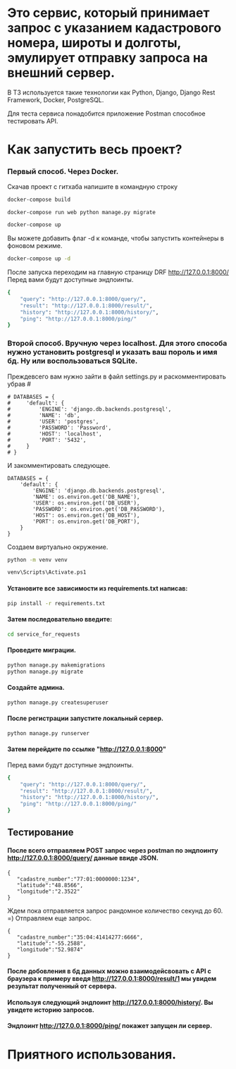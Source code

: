 
# Это сервис, который принимает запрос с указанием кадастрового номера, широты и долготы, эмулирует отправку запроса на внешний сервер.
В ТЗ используется такие технологии как Python, Django, Django Rest Framework, Docker, PostgreSQL. 

Для теста сервиса понадобится приложение Postman способное тестировать API.

# Как запустить весь проект?

### Первый способ. Через Docker.

Скачав проект с гитхаба напишите в командную строку 


```bash
docker-compose build

```
```
docker-compose run web python manage.py migrate  
```

```bash
docker-compose up   
```
Вы можете добавить флаг -d к команде, чтобы запустить контейнеры в фоновом режиме. 

```bash
docker-compose up -d  
```
После запуска переходим на главную страницу DRF http://127.0.0.1:8000/
Перед вами будут доступные эндпоинты.
```bash
{
    "query": "http://127.0.0.1:8000/query/",
    "result": "http://127.0.0.1:8000/result/",
    "history": "http://127.0.0.1:8000/history/",
    "ping": "http://127.0.0.1:8000/ping/"
}
```

### Второй способ. Вручную через localhost. Для этого способа нужно установить postgresql и указать ваш пороль и имя бд. Ну или воспользоваться SQLite. 

Преждевсего вам нужно зайти в файл settings.py и раскомментировать убрав #
```
# DATABASES = {
#     'default': {
#         'ENGINE': 'django.db.backends.postgresql',
#         'NAME': 'db',
#         'USER': 'postgres',
#         'PASSWORD': 'Password',
#         'HOST': 'localhost',
#         'PORT': '5432',
#     }
# }
``` 
И закомментировать следующее. 
```
DATABASES = {
    'default': {
        'ENGINE': 'django.db.backends.postgresql',
        'NAME': os.environ.get('DB_NAME'),
        'USER': os.environ.get('DB_USER'),
        'PASSWORD': os.environ.get('DB_PASSWORD'),
        'HOST': os.environ.get('DB_HOST'),
        'PORT': os.environ.get('DB_PORT'),
    }
}
```
Создаем виртуально окружение. 
```bash
python -m venv venv

venv\Scripts\Activate.ps1
```

#### Установите все зависимости из requirements.txt написав:
```bash
pip install -r requirements.txt
```

#### Затем последовательно введите:
```bash
cd service_for_requests
```
#### Проведите миграции.
```bash
python manage.py makemigrations
python manage.py migrate
```
#### Создайте админа.
```bash
python manage.py createsuperuser 
```


#### После регистрации запустите локальный сервер.
```bash
python manage.py runserver
```
#### Затем перейдите по ссылке "http://127.0.0.1:8000"
Перед вами будут доступные эндпоинты.
```bash
{
    "query": "http://127.0.0.1:8000/query/",
    "result": "http://127.0.0.1:8000/result/",
    "history": "http://127.0.0.1:8000/history/",
    "ping": "http://127.0.0.1:8000/ping/"
}
```

## Тестирование
#### После всего отправляем POST запрос через postman по эндпоинту http://127.0.0.1:8000/query/ данные ввиде JSON.
```
{
   "cadastre_number":"77:01:0000000:1234",
   "latitude":"48.8566",
   "longitude":"2.3522"
}
```
 Ждем пока отправляется запрос рандомное количество секунд до 60. =) Отправляем еще запрос.
```
{
   "cadastre_number":"35:04:41414277:6666",
   "latitude":"-55.2588",
   "longitude":"52.9874"
}
```
#### После добовления в бд данных можно взаимодейсвовать с API с браузера к примеру введя http://127.0.0.1:8000/result/1 мы увидем результат полученный от сервера.
 
#### Используя следующий эндпоинт http://127.0.0.1:8000/history/. Вы увидете историю запросов.

#### Эндпоинт http://127.0.0.1:8000/ping/ покажет запущен ли сервер.

# Приятного использования.    
